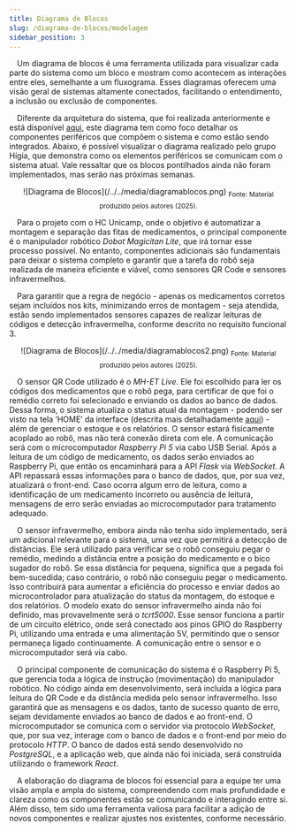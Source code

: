 ```yaml
---
title: Diagrama de Blocos
slug: /diagrama-de-blocos/modelagem
sidebar_position: 3
---
```


&emsp;Um diagrama de blocos é uma ferramenta utilizada para visualizar cada parte do sistema como um bloco e mostram como acontecem as interações entre eles, semelhante a um fluxograma. Esses diagramas oferecem uma visão geral de sistemas altamente conectados, facilitando o entendimento, a inclusão ou exclusão de componentes.

&emsp;Diferente da arquitetura do sistema, que foi realizada anteriormente e está disponível [aqui](../Sprint01/arquitetura/propostaDeArquitetura.md), este diagrama tem como foco detalhar os componentes periféricos que compõem o sistema e como estão sendo integrados. Abaixo, é possível visualizar o diagrama realizado pelo grupo Hígia, que demonstra como os elementos periféricos se comunicam com o sistema atual. Vale ressaltar que os blocos pontilhados ainda não foram implementados, mas serão nas próximas semanas.

<div align="center">
![Diagrama de Blocos](/../../media/diagramablocos.png)
<sub>Fonte: Material produzido pelos autores (2025).</sub>
</div>

&emsp;Para o projeto com o HC Unicamp, onde o objetivo é automatizar a montagem e separação das fitas de medicamentos, o principal componente é o manipulador robótico *Dobot Magicitan Lite*, que irá tornar esse processo possível. No entanto, componentes adicionais são fundamentais para deixar o sistema completo e garantir que a tarefa do robô seja realizada de maneira eficiente e viável, como sensores QR Code e sensores infravermelhos. 

&emsp;Para garantir que a regra de negócio - apenas os medicamentos corretos sejam incluídos nos kits, minimizando erros de montagem - seja atendida, estão sendo implementados sensores capazes de realizar leituras de códigos e detecção infravermelha, conforme descrito no requisito funcional 3. 

<div align="center">
![Diagrama de Blocos](/../../media/diagramablocos2.png)
<sub>Fonte: Material produzido pelos autores (2025).</sub>
</div>

&emsp;O sensor QR Code utilizado é o *MH-ET Live*. Ele foi escolhido para ler os códigos dos medicamentos que o robô pega, para certificar de que foi o remédio correto foi selecionado e enviando os dados ao banco de dados. Dessa forma, o sistema atualiza o status atual da montagem - podendo ser visto na tela ‘HOME’ da interface (descrita mais detalhadamente [aqui](../Sprint02/UX/wireframe.md)) - além de gerenciar o estoque e os relatórios. O sensor estará fisicamente acoplado ao robô, mas não terá conexão direta com ele. A comunicação será com o microcomputador *Raspberry Pi 5* via cabo USB Serial. Após a leitura de um código de medicamento, os dados serão enviados ao Raspberry Pi, que então os encaminhará para a API *Flask* via *WebSocket*. A API repassará essas informações para o banco de dados, que, por sua vez, atualizará o front-end. Caso ocorra algum erro de leitura, como a identificação de um medicamento incorreto ou ausência de leitura, mensagens de erro serão enviadas ao microcomputador para tratamento adequado.

&emsp;O sensor infravermelho, embora ainda não tenha sido implementado, será um adicional relevante para o sistema, uma vez que permitirá a detecção de distâncias. Ele será utilizado para verificar se o robô conseguiu pegar o remédio, medindo a distância entre a posição do medicamento e o bico sugador do robô. Se essa distância for pequena, significa que a pegada foi bem-sucedida;  caso contrário, o robô não conseguiu pegar o medicamento. Isso contribuirá para aumentar a eficiência do processo e enviar dados ao microcontrolador para atualização do status da montagem, do estoque e dos relatórios. O modelo exato do sensor infravermelho ainda não foi definido, mas provavelmente será o *tcrt5000*. Esse sensor funciona a partir de um circuito elétrico, onde será conectado aos pinos GPIO do Raspberry Pi, utilizando uma entrada e uma alimentação 5V, permitindo que o sensor permaneça ligado continuamente. A comunicação entre o sensor e o microcomputador será via cabo.

&emsp;O principal componente de comunicação do sistema é o Raspberry Pi 5, que gerencia toda a lógica de instrução (movimentação) do manipulador robótico. No código ainda em desenvolvimento,  será incluída a lógica para leitura do QR Code e da distância medida pelo sensor infravermelho. Isso garantirá que as mensagens e os dados, tanto de sucesso quanto de erro, sejam devidamente enviados ao banco de dados e ao front-end. O microcomputador se comunica com o servidor via protocolo *WebSocket*, que, por sua vez, interage com o banco de dados e o front-end por meio do protocolo *HTTP*. O banco de dados está sendo desenvolvido no *PostgreSQL*, e a aplicação web, que ainda não foi iniciada, será construída utilizando o framework *React*.

&emsp;A elaboração do diagrama de blocos foi essencial para a equipe ter uma visão ampla e ampla do sistema, compreendendo com mais profundidade e clareza como os componentes estão se comunicando e interagindo entre si. Além disso, tem sido uma ferramenta valiosa para facilitar a adição de novos componentes e realizar ajustes nos existentes, conforme necessário.
